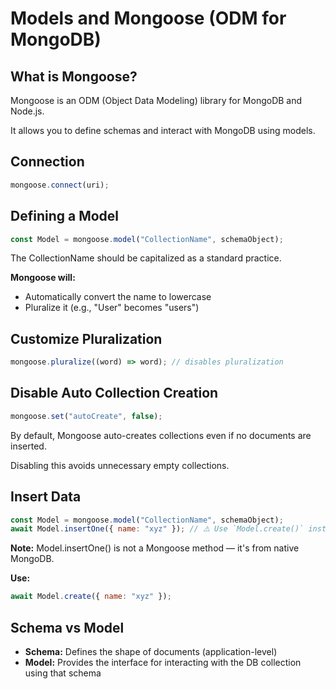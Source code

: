 # Models and Mongoose (ODM for MongoDB)

## What is Mongoose?
Mongoose is an ODM (Object Data Modeling) library for MongoDB and Node.js.

It allows you to define schemas and interact with MongoDB using models.

## Connection
```javascript
mongoose.connect(uri);
```

## Defining a Model
```javascript
const Model = mongoose.model("CollectionName", schemaObject);
```

The CollectionName should be capitalized as a standard practice.

**Mongoose will:**
- Automatically convert the name to lowercase
- Pluralize it (e.g., "User" becomes "users")

## Customize Pluralization
```javascript
mongoose.pluralize((word) => word); // disables pluralization
```

## Disable Auto Collection Creation
```javascript
mongoose.set("autoCreate", false);
```

By default, Mongoose auto-creates collections even if no documents are inserted.

Disabling this avoids unnecessary empty collections.

## Insert Data
```javascript
const Model = mongoose.model("CollectionName", schemaObject);
await Model.insertOne({ name: "xyz" }); // ⚠️ Use `Model.create()` instead
```

**Note:** Model.insertOne() is not a Mongoose method — it's from native MongoDB.

**Use:**
```javascript
await Model.create({ name: "xyz" });
```

## Schema vs Model
- **Schema:** Defines the shape of documents (application-level)
- **Model:** Provides the interface for interacting with the DB collection using that schema